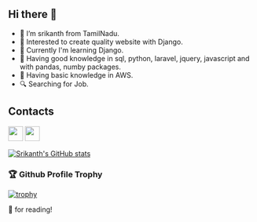 ## Hi there 👋
- 👋 I’m srikanth from TamilNadu.
- 👀 Interested to create quality website with Django.
- 🌱 Currently I'm learning Django.
- 🧠 Having good knowledge in sql, python, laravel, jquery, javascript and with pandas, numby packages.
- 🧠 Having basic knowledge in AWS.
- 🔍 Searching for Job.


## Contacts
<a href="mailto:nilaanth@gmail.com"><img src="https://img.shields.io/badge/Gmail-D14836?style=for-the-badge&logo=gmail&logoColor=white" height=30></a>
<a href="https://www.linkedin.com/in/nilanth"><img src="https://img.shields.io/badge/LinkedIn-0077B5?style=for-the-badge&logo=linkedin&logoColor=white" height=30></a>

[![Srikanth's GitHub stats](https://github-readme-stats.vercel.app/api?username=srikanth-selvaaraj&show_icons=true)](https://github.com/srikanth)

### 🏆 Github Profile Trophy

[![trophy](https://github-profile-trophy.vercel.app/?username=srikanth-selvaaraj&theme=monokai&margin-w=15&margin-h=15&&no-frame=true&row=1)](https://github.com/ryo-ma/github-profile-trophy)

🙏 for reading!